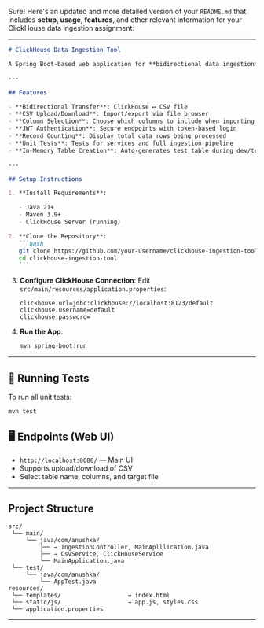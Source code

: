 Sure! Here's an updated and more detailed version of your `README.md` that includes **setup, usage, features**, and other relevant information for your ClickHouse data ingestion assignment:

---

````markdown
# ClickHouse Data Ingestion Tool

A Spring Boot-based web application for **bidirectional data ingestion** between **ClickHouse** and **Flat Files (CSV)**. This tool allows users to export data from ClickHouse to a CSV file and import CSV files into a ClickHouse table with optional column filtering.

---

## Features

- **Bidirectional Transfer**: ClickHouse ⟷ CSV file
- **CSV Upload/Download**: Import/export via file browser
- **Column Selection**: Choose which columns to include when importing
- **JWT Authentication**: Secure endpoints with token-based login
- **Record Counting**: Display total data rows being processed
- **Unit Tests**: Tests for services and full ingestion pipeline
- **In-Memory Table Creation**: Auto-generates test table during dev/test

---

## Setup Instructions

1. **Install Requirements**:

   - Java 21+
   - Maven 3.9+
   - ClickHouse Server (running)

2. **Clone the Repository**:
   ```bash
   git clone https://github.com/your-username/clickhouse-ingestion-tool.git
   cd clickhouse-ingestion-tool
   ```
````

3. **Configure ClickHouse Connection**:
   Edit `src/main/resources/application.properties`:

   ```properties
   clickhouse.url=jdbc:clickhouse://localhost:8123/default
   clickhouse.username=default
   clickhouse.password=
   ```

4. **Run the App**:
   ```bash
   mvn spring-boot:run
   ```

---

## 🧪 Running Tests

To run all unit tests:

```bash
mvn test
```

## 🖥️ Endpoints (Web UI)

- `http://localhost:8080/` — Main UI
- Supports upload/download of CSV
- Select table name, columns, and target file

---

## Project Structure

```
src/
 └── main/
     └── java/com/anushka/
         ├── → IngestionController, MainAplllication.java
         ├── → CsvService, ClickHouseService
         └── MainApplication.java
 └── test/
     └── java/com/anushka/
         └── AppTest.java
resources/
 └── templates/                   → index.html
 └── static/js/                   → app.js, styles.css
 └── application.properties
```

---
